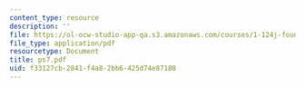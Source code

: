 ```yaml
---
content_type: resource
description: ''
file: https://ol-ocw-studio-app-qa.s3.amazonaws.com/courses/1-124j-foundations-of-software-engineering-fall-2000/f33127cb2841f4a82bb6425d74e87188_ps7.pdf
file_type: application/pdf
resourcetype: Document
title: ps7.pdf
uid: f33127cb-2841-f4a8-2bb6-425d74e87188
---
```

